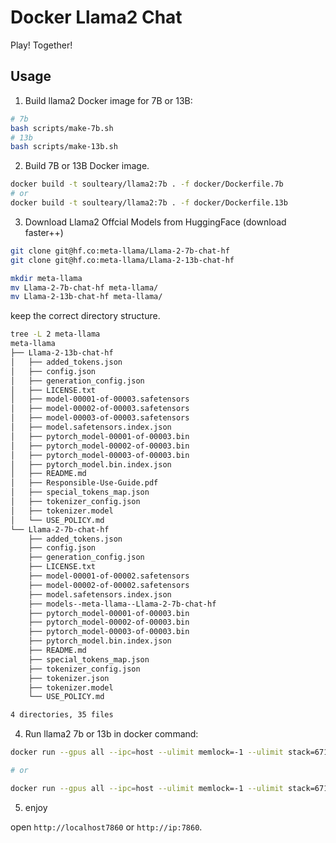 # Docker Llama2 Chat

Play! Together!

## Usage

1. Build llama2 Docker image for 7B or 13B:

```bash
# 7b
bash scripts/make-7b.sh
# 13b
bash scripts/make-13b.sh
```



2. Build 7B or 13B Docker image.

```bash
docker build -t soulteary/llama2:7b . -f docker/Dockerfile.7b
# or
docker build -t soulteary/llama2:7b . -f docker/Dockerfile.13b
```

3. Download Llama2 Offcial Models from HuggingFace (download faster++)

```bash
git clone git@hf.co:meta-llama/Llama-2-7b-chat-hf
git clone git@hf.co:meta-llama/Llama-2-13b-chat-hf

mkdir meta-llama
mv Llama-2-7b-chat-hf meta-llama/
mv Llama-2-13b-chat-hf meta-llama/
```

keep the correct directory structure.

```bash
tree -L 2 meta-llama
meta-llama
├── Llama-2-13b-chat-hf
│   ├── added_tokens.json
│   ├── config.json
│   ├── generation_config.json
│   ├── LICENSE.txt
│   ├── model-00001-of-00003.safetensors
│   ├── model-00002-of-00003.safetensors
│   ├── model-00003-of-00003.safetensors
│   ├── model.safetensors.index.json
│   ├── pytorch_model-00001-of-00003.bin
│   ├── pytorch_model-00002-of-00003.bin
│   ├── pytorch_model-00003-of-00003.bin
│   ├── pytorch_model.bin.index.json
│   ├── README.md
│   ├── Responsible-Use-Guide.pdf
│   ├── special_tokens_map.json
│   ├── tokenizer_config.json
│   ├── tokenizer.model
│   └── USE_POLICY.md
└── Llama-2-7b-chat-hf
    ├── added_tokens.json
    ├── config.json
    ├── generation_config.json
    ├── LICENSE.txt
    ├── model-00001-of-00002.safetensors
    ├── model-00002-of-00002.safetensors
    ├── model.safetensors.index.json
    ├── models--meta-llama--Llama-2-7b-chat-hf
    ├── pytorch_model-00001-of-00003.bin
    ├── pytorch_model-00002-of-00003.bin
    ├── pytorch_model-00003-of-00003.bin
    ├── pytorch_model.bin.index.json
    ├── README.md
    ├── special_tokens_map.json
    ├── tokenizer_config.json
    ├── tokenizer.json
    ├── tokenizer.model
    └── USE_POLICY.md

4 directories, 35 files
```

4. Run llama2 7b or 13b in docker command:

```bash
docker run --gpus all --ipc=host --ulimit memlock=-1 --ulimit stack=67108864 --rm -it -v `pwd`/meta-llama:/app/meta-llama -p 7860:7860 soulteary/llama2:7b

# or

docker run --gpus all --ipc=host --ulimit memlock=-1 --ulimit stack=67108864 --rm -it -v `pwd`/meta-llama:/app/meta-llama -p 7860:7860 soulteary/llama2:13b
```

5. enjoy

open `http://localhost7860` or `http://ip:7860`.

